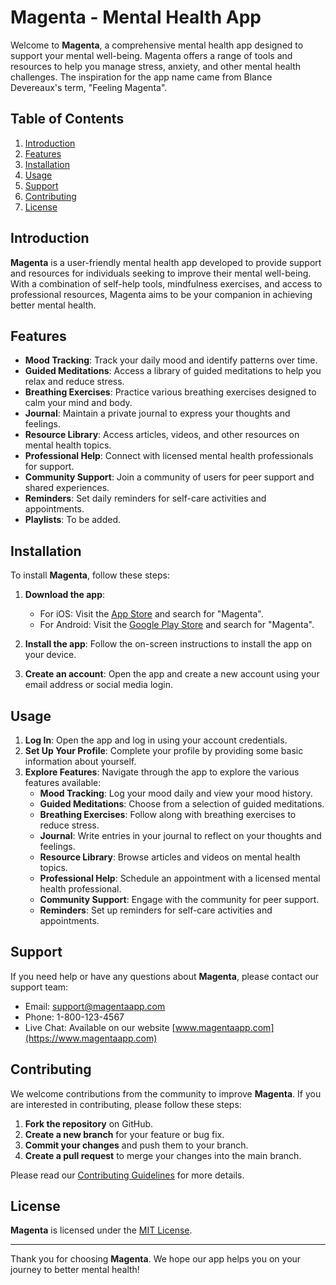 # Magenta - Mental Health App

Welcome to **Magenta**, a comprehensive mental health app designed to support your mental well-being. Magenta offers a range of tools and resources to help you manage stress, anxiety, and other mental health challenges.
The inspiration for the app name came from Blance Devereaux's term, "Feeling Magenta".

## Table of Contents

1. [Introduction](#introduction)
2. [Features](#features)
3. [Installation](#installation)
4. [Usage](#usage)
5. [Support](#support)
6. [Contributing](#contributing)
7. [License](#license)

## Introduction

**Magenta** is a user-friendly mental health app developed to provide support and resources for individuals seeking to improve their mental well-being. With a combination of self-help tools, mindfulness exercises, and access to professional resources, Magenta aims to be your companion in achieving better mental health.

## Features

- **Mood Tracking**: Track your daily mood and identify patterns over time.
- **Guided Meditations**: Access a library of guided meditations to help you relax and reduce stress.
- **Breathing Exercises**: Practice various breathing exercises designed to calm your mind and body.
- **Journal**: Maintain a private journal to express your thoughts and feelings.
- **Resource Library**: Access articles, videos, and other resources on mental health topics.
- **Professional Help**: Connect with licensed mental health professionals for support.
- **Community Support**: Join a community of users for peer support and shared experiences.
- **Reminders**: Set daily reminders for self-care activities and appointments.
- **Playlists**: To be added.

## Installation

To install **Magenta**, follow these steps:

1. **Download the app**:
   - For iOS: Visit the [App Store](https://www.apple.com/app-store/) and search for "Magenta".
   - For Android: Visit the [Google Play Store](https://play.google.com/store) and search for "Magenta".

2. **Install the app**: Follow the on-screen instructions to install the app on your device.

3. **Create an account**: Open the app and create a new account using your email address or social media login.

## Usage

1. **Log In**: Open the app and log in using your account credentials.
2. **Set Up Your Profile**: Complete your profile by providing some basic information about yourself.
3. **Explore Features**: Navigate through the app to explore the various features available:
   - **Mood Tracking**: Log your mood daily and view your mood history.
   - **Guided Meditations**: Choose from a selection of guided meditations.
   - **Breathing Exercises**: Follow along with breathing exercises to reduce stress.
   - **Journal**: Write entries in your journal to reflect on your thoughts and feelings.
   - **Resource Library**: Browse articles and videos on mental health topics.
   - **Professional Help**: Schedule an appointment with a licensed mental health professional.
   - **Community Support**: Engage with the community for peer support.
   - **Reminders**: Set up reminders for self-care activities and appointments.

## Support

If you need help or have any questions about **Magenta**, please contact our support team:

- Email: support@magentaapp.com
- Phone: 1-800-123-4567
- Live Chat: Available on our website [www.magentaapp.com](https://www.magentaapp.com)

## Contributing

We welcome contributions from the community to improve **Magenta**. If you are interested in contributing, please follow these steps:

1. **Fork the repository** on GitHub.
2. **Create a new branch** for your feature or bug fix.
3. **Commit your changes** and push them to your branch.
4. **Create a pull request** to merge your changes into the main branch.

Please read our [Contributing Guidelines](CONTRIBUTING.md) for more details.

## License

**Magenta** is licensed under the [MIT License](LICENSE.md).

---

Thank you for choosing **Magenta**. We hope our app helps you on your journey to better mental health!
